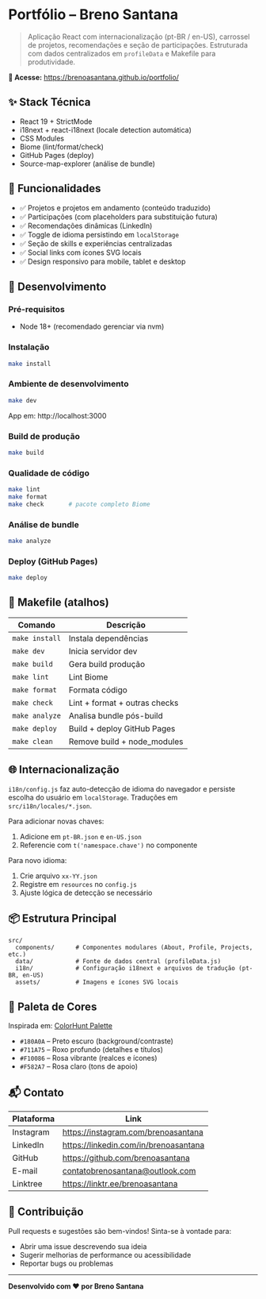 # Portfólio – Breno Santana

> Aplicação React com internacionalização (pt-BR / en-US), carrossel de projetos, recomendações e seção de participações. Estruturada com dados centralizados em `profileData` e Makefile para produtividade.

**🔗 Acesse:** https://brenoasantana.github.io/portfolio/

## ✨ Stack Técnica

- React 19 + StrictMode
- i18next + react-i18next (locale detection automática)
- CSS Modules
- Biome (lint/format/check)
- GitHub Pages (deploy)
- Source-map-explorer (análise de bundle)

## 📸 Funcionalidades

- ✅ Projetos e projetos em andamento (conteúdo traduzido)
- ✅ Participações (com placeholders para substituição futura)
- ✅ Recomendações dinâmicas (LinkedIn)
- ✅ Toggle de idioma persistindo em `localStorage`
- ✅ Seção de skills e experiências centralizadas
- ✅ Social links com ícones SVG locais
- ✅ Design responsivo para mobile, tablet e desktop

## 🚀 Desenvolvimento

### Pré-requisitos
- Node 18+ (recomendado gerenciar via nvm)

### Instalação
```bash
make install
```

### Ambiente de desenvolvimento
```bash
make dev
```
App em: http://localhost:3000

### Build de produção
```bash
make build
```

### Qualidade de código
```bash
make lint
make format
make check       # pacote completo Biome
```

### Análise de bundle
```bash
make analyze
```

### Deploy (GitHub Pages)
```bash
make deploy
```

## 🔧 Makefile (atalhos)

| Comando        | Descrição                     |
| -------------- | ----------------------------- |
| `make install` | Instala dependências          |
| `make dev`     | Inicia servidor dev           |
| `make build`   | Gera build produção           |
| `make lint`    | Lint Biome                    |
| `make format`  | Formata código                |
| `make check`   | Lint + format + outras checks |
| `make analyze` | Analisa bundle pós-build      |
| `make deploy`  | Build + deploy GitHub Pages   |
| `make clean`   | Remove build + node_modules   |

## 🌐 Internacionalização
`i18n/config.js` faz auto-detecção de idioma do navegador e persiste escolha do usuário em `localStorage`. Traduções em `src/i18n/locales/*.json`.

Para adicionar novas chaves:
1. Adicione em `pt-BR.json` e `en-US.json`
2. Referencie com `t('namespace.chave')` no componente

Para novo idioma:
1. Crie arquivo `xx-YY.json`
2. Registre em `resources` no `config.js`
3. Ajuste lógica de detecção se necessário

## 📦 Estrutura Principal
```
src/
  components/      # Componentes modulares (About, Profile, Projects, etc.)
  data/            # Fonte de dados central (profileData.js)
  i18n/            # Configuração i18next e arquivos de tradução (pt-BR, en-US)
  assets/          # Imagens e ícones SVG locais
```

## 🎨 Paleta de Cores

Inspirada em: [ColorHunt Palette](https://colorhunt.co/palette/180a0a711a75f10086f582a7)

- `#180A0A` – Preto escuro (background/contraste)
- `#711A75` – Roxo profundo (detalhes e títulos)
- `#F10086` – Rosa vibrante (realces e ícones)
- `#F582A7` – Rosa claro (tons de apoio)

## 📬 Contato

| Plataforma | Link                                  |
| ---------- | ------------------------------------- |
| Instagram  | https://instagram.com/brenoasantana   |
| LinkedIn   | https://linkedin.com/in/brenoasantana |
| GitHub     | https://github.com/brenoasantana      |
| E-mail     | contatobrenosantana@outlook.com       |
| Linktree   | https://linktr.ee/brenoasantana       |

## 🤝 Contribuição

Pull requests e sugestões são bem-vindos! Sinta-se à vontade para:
- Abrir uma issue descrevendo sua ideia
- Sugerir melhorias de performance ou acessibilidade
- Reportar bugs ou problemas

---

**Desenvolvido com ❤️ por Breno Santana**
